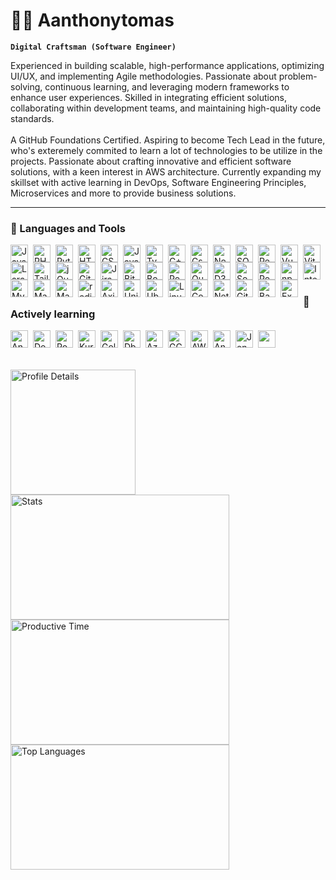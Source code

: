 <h1 align="left">👨‍💻 Aanthonytomas</h1>         
<a  href="https://github.com/aanthonytomas">              
	  
</a>          
<p>	               
      
**`Digital Craftsman (Software Engineer)`**<br>    
</p>     
Experienced in building scalable, high-performance applications, optimizing UI/UX, and implementing Agile methodologies. Passionate about problem-solving, continuous learning, and leveraging modern frameworks to enhance user experiences. Skilled in integrating efficient solutions, collaborating within development teams, and maintaining high-quality code standards. 
<br><br>
A GitHub Foundations Certified. Aspiring to become Tech Lead in the future, who's exteremely commited to learn a lot of technologies to be utilize in the projects. Passionate about crafting innovative and efficient software solutions, with a keen interest in AWS architecture. Currently expanding my skillset with active learning in DevOps, Software Engineering Principles, Microservices and more to provide business solutions. 
 
---
 
### 🧰 Languages and Tools

<img align="left" alt="Java" width="28px" style="padding-right:5px;" src="https://cdn.jsdelivr.net/gh/devicons/devicon/icons/java/java-original.svg"/>
<img align="left" alt="PHP" width="28px" style="padding-right:5px;" src="https://cdn.jsdelivr.net/gh/devicons/devicon@latest/icons/php/php-original.svg" />
<img align="left" alt="Python" width="28px" style="padding-right:5px;" src="https://cdn.jsdelivr.net/gh/devicons/devicon/icons/python/python-plain.svg" />
<img align="left" alt="HTML" width="28px" style="padding-right:5px;" src="https://cdn.jsdelivr.net/gh/devicons/devicon/icons/html5/html5-plain.svg" />
<img align="left" alt="CSS" width="28px" style="padding-right:5px;" src="https://cdn.jsdelivr.net/gh/devicons/devicon/icons/css3/css3-plain.svg" />
<img align="left" alt="JavaScript" width="28px" style="padding-right:5px;" src="https://cdn.jsdelivr.net/gh/devicons/devicon/icons/javascript/javascript-plain.svg" />
<img align="left" alt="TypeScript" width="28px" style="padding-right:5px;" src="https://cdn.jsdelivr.net/gh/devicons/devicon/icons/typescript/typescript-plain.svg" />
<img align="left" alt="C++" width="28px" style="padding-right:5px;" src="https://cdn.jsdelivr.net/gh/devicons/devicon@latest/icons/cplusplus/cplusplus-original.svg" />
<img align="left" alt="Csharp" width="28px" style="padding-right:5px;" src="https://cdn.jsdelivr.net/gh/devicons/devicon@latest/icons/csharp/csharp-original.svg" />
<img align="left" alt="NodeJS" width="28px" style="padding-right:5px;" src="https://cdn.jsdelivr.net/gh/devicons/devicon/icons/nodejs/nodejs-original.svg" />
<img align="left" alt="SQL" width="28px" style="padding-right:5px;" src="https://cdn.jsdelivr.net/gh/devicons/devicon@latest/icons/azuresqldatabase/azuresqldatabase-original.svg" />
<img align="left" alt="React" width="28px" style="padding-right:5px;" src="https://cdn.jsdelivr.net/gh/devicons/devicon@latest/icons/react/react-original.svg" />
<img align="left" alt="Vue" width="28px" style="padding-right:5px;" src="https://cdn.jsdelivr.net/gh/devicons/devicon@latest/icons/vuejs/vuejs-original.svg" />
<img align="left" alt="Vite" width="28px" style="padding-right:5px;" src="https://cdn.jsdelivr.net/gh/devicons/devicon@latest/icons/vitejs/vitejs-original.svg" />
<img align="left" alt="Laravel" width="28px" style="padding-right:5px;" src="https://cdn.jsdelivr.net/gh/devicons/devicon@latest/icons/laravel/laravel-original.svg" />
<img align="left" alt="TailwindCSS" width="28px" style="padding-right:5px;" src="https://cdn.jsdelivr.net/gh/devicons/devicon@latest/icons/tailwindcss/tailwindcss-original.svg" />
<img align="left" alt="jQuery" width="28px" style="padding-right:5px;" src="https://cdn.jsdelivr.net/gh/devicons/devicon@latest/icons/jquery/jquery-original.svg" />
<img align="left" alt="Git" width="28px" style="padding-right:5px;" src="https://cdn.jsdelivr.net/gh/devicons/devicon/icons/git/git-original.svg" />
<img align="left" alt="Jira" width="28px" style="padding-right:5px;" src="https://cdn.jsdelivr.net/gh/devicons/devicon@latest/icons/jira/jira-original-wordmark.svg" />
<img align="left" alt="Bitbucket" width="28px" style="padding-right:5px;" src="https://cdn.jsdelivr.net/gh/devicons/devicon@latest/icons/bitbucket/bitbucket-original.svg" />
<img align="left" alt="Bootstrap" width="28px" style="padding-right:5px;" src="https://cdn.jsdelivr.net/gh/devicons/devicon@latest/icons/bootstrap/bootstrap-original.svg" />
<img align="left" alt="PostgreSQL" width="28px" style="padding-right:5px;" src="https://cdn.jsdelivr.net/gh/devicons/devicon@latest/icons/postgresql/postgresql-original.svg" />
<img align="left" alt="Quarkus" width="28px" style="padding-right:5px;" src="https://cdn.jsdelivr.net/gh/devicons/devicon@latest/icons/quarkus/quarkus-original.svg" />
<img align="left" alt="D3" width="28px" style="padding-right:5px;" src="https://cdn.jsdelivr.net/gh/devicons/devicon@latest/icons/d3js/d3js-original.svg" />
<img align="left" alt="SourceTree" width="28px" style="padding-right:5px;" src="https://cdn.jsdelivr.net/gh/devicons/devicon@latest/icons/sourcetree/sourcetree-original.svg" />
<img align="left" alt="Postman" width="28px" style="padding-right:5px;" src="https://cdn.jsdelivr.net/gh/devicons/devicon@latest/icons/postman/postman-original.svg" />
<img align="left" alt="npm" width="28px" style="padding-right:5px;" src="https://cdn.jsdelivr.net/gh/devicons/devicon@latest/icons/npm/npm-original-wordmark.svg" />
<img align="left" alt="Intellij" width="28px" style="padding-right:5px;" src="https://cdn.jsdelivr.net/gh/devicons/devicon@latest/icons/intellij/intellij-original.svg" />
<img align="left" alt="MySQL" width="28px" style="padding-right:5px;" src="https://cdn.jsdelivr.net/gh/devicons/devicon@latest/icons/mysql/mysql-original-wordmark.svg" />
<img align="left" alt="Maven" width="28px" style="padding-right:5px;" src="https://cdn.jsdelivr.net/gh/devicons/devicon@latest/icons/maven/maven-original.svg" />

<img align="left" alt="MaterialUI" width="28px" style="padding-right:5px;" src="https://cdn.jsdelivr.net/gh/devicons/devicon@latest/icons/materialui/materialui-original.svg" />
<img align="left" alt="redis" width="28px" style="padding-right:5px;" src="https://cdn.jsdelivr.net/gh/devicons/devicon@latest/icons/redis/redis-original.svg" />
<img align="left" alt="Axios" width="28px" style="padding-right:5px;" src="https://cdn.jsdelivr.net/gh/devicons/devicon@latest/icons/axios/axios-plain.svg" />
<img align="left" alt="Unix" width="28px" style="padding-right:5px;" src="https://cdn.jsdelivr.net/gh/devicons/devicon@latest/icons/unix/unix-original.svg" />
<img align="left" alt="Ubuntu" width="28px" style="padding-right:5px;" src="https://cdn.jsdelivr.net/gh/devicons/devicon@latest/icons/ubuntu/ubuntu-original.svg" />
<img align="left" alt="Linux" width="28px" style="padding-right:5px;" src="https://cdn.jsdelivr.net/gh/devicons/devicon@latest/icons/linux/linux-original.svg" />
<img align="left" alt="Composer" width="28px" style="padding-right:5px;" src="https://cdn.jsdelivr.net/gh/devicons/devicon@latest/icons/composer/composer-original.svg" />
<img align="left" alt="Netlify" width="28px" style="padding-right:5px;" src="https://cdn.jsdelivr.net/gh/devicons/devicon@latest/icons/netlify/netlify-original.svg" />
<img align="left" alt="GitHub" width="28px" style="padding-right:5px;" src="https://cdn.jsdelivr.net/gh/devicons/devicon/icons/github/github-original.svg" />
<img align="left" alt="Bash" width="28px" style="padding-right:5px;" src="https://cdn.jsdelivr.net/gh/devicons/devicon/icons/bash/bash-original.svg" />
<img align="left" alt="Express" width="28px" style="padding-right:5px;" src="https://cdn.jsdelivr.net/gh/devicons/devicon@latest/icons/express/express-original-wordmark.svg" />

</br></br></br>

##

### 📑 Actively learning
<img align="left" alt="Angular" width="28px" style="padding-right:5px;" src="https://cdn.jsdelivr.net/gh/devicons/devicon/icons/angularjs/angularjs-plain.svg" />
<img align="left" alt="Docker" width="28px" style="padding-right:5px;" src="https://cdn.jsdelivr.net/gh/devicons/devicon@latest/icons/docker/docker-original.svg" />
<img align="left" alt="PostgreSQL" width="28px" style="padding-right:5px;" src="https://cdn.jsdelivr.net/gh/devicons/devicon@latest/icons/postgresql/postgresql-original.svg" />
<img align="left" alt="Kurbenetes" width="28px" style="padding-right:5px;" src="https://cdn.jsdelivr.net/gh/devicons/devicon@latest/icons/kubernetes/kubernetes-original.svg" />
<img align="left" alt="Golang" width="28px" style="padding-right:5px;" src="https://cdn.jsdelivr.net/gh/devicons/devicon@latest/icons/go/go-original.svg" />
<img align="left" alt="Dbeaver" width="28px" style="padding-right:5px;" src="https://cdn.jsdelivr.net/gh/devicons/devicon@latest/icons/dbeaver/dbeaver-original.svg" />
<img align="left" alt="Azure" width="28px" style="padding-right:5px;" src="https://cdn.jsdelivr.net/gh/devicons/devicon@latest/icons/azure/azure-original.svg" />
<img align="left" alt="GCP" width="28px" style="padding-right:5px;" src="https://cdn.jsdelivr.net/gh/devicons/devicon@latest/icons/googlecloud/googlecloud-original.svg" />
<img align="left" alt="AWS" width="28px" style="padding-right:5px;" src="https://cdn.jsdelivr.net/gh/devicons/devicon@latest/icons/amazonwebservices/amazonwebservices-original-wordmark.svg" />
<img align="left" alt="Ansible" width="28px" style="padding-right:5px;" src="https://cdn.jsdelivr.net/gh/devicons/devicon@latest/icons/ansible/ansible-original.svg" />
<img align="left" alt="Jenkins" width="28px" style="padding-right:5px;" src="https://cdn.jsdelivr.net/gh/devicons/devicon@latest/icons/jenkins/jenkins-original.svg" />
<img align="left" alt="" width="28px" style="padding-right:5px;" src="" />
</br></br>


##

<div align="left">
    <img height=200  src="http://github-profile-summary-cards.vercel.app/api/cards/profile-details?username=Aanthonytomas&theme=transparent" alt="Profile Details"/>
    <img height=200 width=350 src="http://github-profile-summary-cards.vercel.app/api/cards/stats?username=Aanthonytomas&theme=transparent" alt="Stats"/>
    <img height=200 width=350 src="http://github-profile-summary-cards.vercel.app/api/cards/productive-time?username=Aanthonytomas&theme=transparent&utcOffset=8" alt="Productive Time"/>
    <a href="https://github.com/aanthonytomas/convoychat">
        <img height=200 width=350 align="center" src="https://github-readme-stats.vercel.app/api/top-langs?username=aanthonytomas&layout=compact&langs_count=8&card_width=320&theme=transparent&hide_border=true&bg_color=00000000&hide=html,hack&cache_seconds=21600&disable_animations=true" alt="Top Languages"/>
    </a>
</div>

